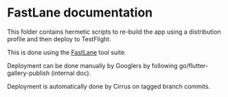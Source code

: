 FastLane documentation
================
This folder contains hermetic scripts to re-build the app using a distribution
profile and then deploy to TestFlight.

This is done using the [FastLane](https://fastlane.tools) tool suite.

Deployment can be done manually by Googlers by following
go/flutter-gallery-publish (internal doc).

Deployment is automatically done by Cirrus on tagged branch commits.